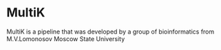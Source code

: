 # MultiK
MultiK is a pipeline that was developed by a group of bioinformatics from M.V.Lomonosov Moscow State University
